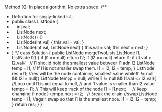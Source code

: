 ​
​
```
​
```
Method 02: In place algorithm, No extra space
​
/**
* Definition for singly-linked list.
* public class ListNode {
*     int val;
*     ListNode next;
*     ListNode() {}
*     ListNode(int val) { this.val = val; }
*     ListNode(int val, ListNode next) { this.val = val; this.next = next; }
* }
*/
class Solution {
public ListNode mergeTwoLists(ListNode l1, ListNode l2) {
if (l1 == null) return l2;
if (l2 == null) return l1;
if (l1.val > l2.val){   // l1 should hold the smallest value between l1 adn l2
ListNode temp = l1;  // If l1 is not smaller swap them.
l1 = l2;
l2 = temp;
}
ListNode res = l1;  //res will be the node containing smallest value
while(l1 != null && l2 != null){
ListNode tempp = null;
while(l1 != null && l1.val <= l2.val){  //Loop until l1 is not equal to null,
// and l1 value is smaller than l2 value
tempp = l1;  // This will keep track of the node
l1 = l1.next;     // Keep changing l1 node
}
tempp.next = l2;   // Break the chain
//swap
ListNode temp = l1;  //again swap so that l1 is the smallest node.
l1 = l2;
l2 = temp;
}
return res;
}
}
```